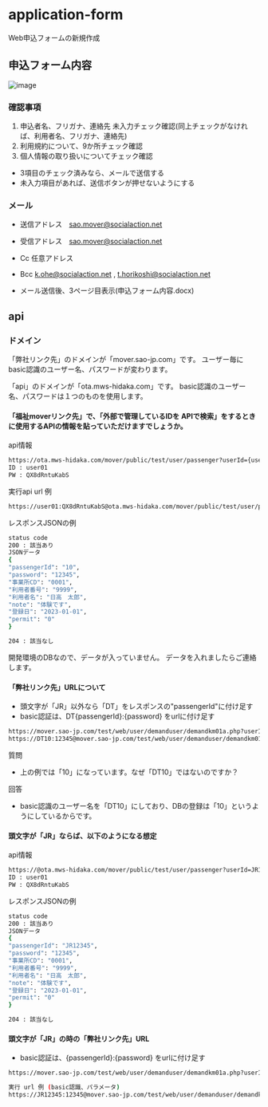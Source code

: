 # application-form
Web申込フォームの新規作成

## 申込フォーム内容
![image](https://user-images.githubusercontent.com/114212655/210974630-3da70f35-9312-48d9-8011-aaf5b9505e11.png)

### 確認事項
1. 申込者名、フリガナ、連絡先 未入力チェック確認(同上チェックがなければ、利用者名、フリガナ、連絡先) 
1. 利用規約について、9か所チェック確認
1. 個人情報の取り扱いについてチェック確認

- 3項目のチェック済みなら、メールで送信する
- 未入力項目があれば、送信ボタンが押せないようにする

### メール
- 送信アドレス　sao.mover@socialaction.net
- 受信アドレス　sao.mover@socialaction.net
- Cc           任意アドレス
- Bcc          k.ohe@socialaction.net , t.horikoshi@socialaction.net

- メール送信後、3ページ目表示(申込フォーム内容.docx)

## api

### ドメイン

「弊社リンク先」のドメインが「mover.sao-jp.com」です。
ユーザー毎にbasic認識のユーザー名、パスワードが変わります。

「api」のドメインが「ota.mws-hidaka.com」です。
basic認識のユーザー名、パスワードは１つのものを使用します。

#### 「福祉moverリンク先」で、「外部で管理しているIDを APIで検索」をするときに使用するAPIの情報を貼っていただけますでしょうか。

api情報
```sh
https://ota.mws-hidaka.com/mover/public/test/user/passenger?userId={userId}
ID : user01
PW : QX8dRntuKabS
```
実行api url 例
```sh
https://user01:QX8dRntuKabS@ota.mws-hidaka.com/mover/public/test/user/passenger?userId=10
```
レスポンスJSONの例
```sh
status code
200 : 該当あり
JSONデータ
{
"passengerId": "10",
"password": "12345",
"事業所CD": "0001",
"利用者番号": "9999",
"利用者名": "日高　太郎",
"note": "体験です",
"登録日": "2023-01-01",
"permit": "0"
}

204 : 該当なし
```
開発環境のDBなので、データが入っていません。
データを入れましたらご連絡します。

#### 「弊社リンク先」URLについて

- 頭文字が「JR」以外なら「DT」をレスポンスの"passengerId"に付け足す
- basic認証は、DT{passengerId}:{password} をurlに付け足す
```sh
https://mover.sao-jp.com/test/web/user/demanduser/demandkm01a.php?userId={passengerId}
https://DT10:12345@mover.sao-jp.com/test/web/user/demanduser/demandkm01b.php?userId=10
```
質問
- 上の例では「10」になっています。なぜ「DT10」ではないのですか？

回答
- basic認識のユーザー名を「DT10」にしており、DBの登録は「10」というようにしているからです。

#### 頭文字が「JR」ならば、以下のようになる想定

api情報
```sh
https://@ota.mws-hidaka.com/mover/public/test/user/passenger?userId=JR12345
ID : user01
PW : QX8dRntuKabS
```
レスポンスJSONの例
```sh
status code
200 : 該当あり
JSONデータ
{
"passengerId": "JR12345",
"password": "12345",
"事業所CD": "0001",
"利用者番号": "9999",
"利用者名": "日高　太郎",
"note": "体験です",
"登録日": "2023-01-01",
"permit": "0"
}

204 : 該当なし
```

#### 頭文字が「JR」の時の「弊社リンク先」URL

- basic認証は、{passengerId}:{password} をurlに付け足す
```sh
https://mover.sao-jp.com/test/web/user/demanduser/demandkm01a.php?userId={passengerId}

実行 url 例 (basic認識、パラメータ)
https://JR12345:12345@mover.sao-jp.com/test/web/user/demanduser/demandkm01b.php?userId=JR12345
```
